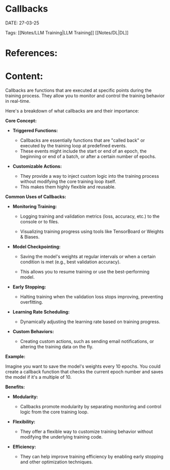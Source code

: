 
# Callbacks


DATE:  27-03-25


Tags: [[Notes/LLM Training|LLM Training]]  [[Notes/DL|DL]]

# References:




# Content:

Callbacks are functions that are executed at specific points during the training process. They allow you to monitor and control the training behavior in real-time.  

Here's a breakdown of what callbacks are and their importance:

**Core Concept:**

- **Triggered Functions:**
    - Callbacks are essentially functions that are "called back" or executed by the training loop at predefined events.  
    - These events might include the start or end of an epoch, the beginning or end of a batch, or after a certain number of epochs.  

- **Customizable Actions:**
    - They provide a way to inject custom logic into the training process without modifying the core training loop itself.
    - This makes them highly flexible and reusable.


**Common Uses of Callbacks:**

- **Monitoring Training:**
    - Logging training and validation metrics (loss, accuracy, etc.) to the console or to files.  
        
    - Visualizing training progress using tools like TensorBoard or Weights & Biases.  
        
- **Model Checkpointing:**
    - Saving the model's weights at regular intervals or when a certain condition is met (e.g., best validation accuracy).  
        
    - This allows you to resume training or use the best-performing model.  
        
- **Early Stopping:**
    - Halting training when the validation loss stops improving, preventing overfitting.  
        
- **Learning Rate Scheduling:**
    - Dynamically adjusting the learning rate based on training progress.  
        
- **Custom Behaviors:**
    - Creating custom actions, such as sending email notifications, or altering the training data on the fly.  
        

**Example:**

Imagine you want to save the model's weights every 10 epochs. You could create a callback function that checks the current epoch number and saves the model if it's a multiple of 10.

**Benefits:**

- **Modularity:**
    - Callbacks promote modularity by separating monitoring and control logic from the core training loop.
- **Flexibility:**
    - They offer a flexible way to customize training behavior without modifying the underlying training code.  
        
- **Efficiency:**
    - They can help improve training efficiency by enabling early stopping and other optimization techniques.



